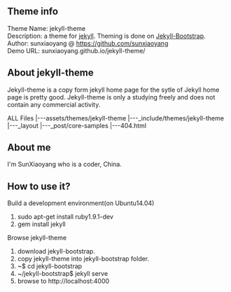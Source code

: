 ## Theme info
	
Theme Name: jekyll-theme  
Description: a theme for [jekyll](http://jekyllrb.com/). Theming is done on [Jekyll-Bootstrap](http://jekyllbootstrap.com/).  
Author: sunxiaoyang @ https://github.com/sunxiaoyang  
Demo URL: sunxiaoyang.github.io/jekyll-theme/

## About jekyll-theme

Jekyll-theme is a copy form jekyll home page for the sytle of Jekyll home page is pretty good.
Jekyll-theme is only a studying freely and does not contain any commercial activity.  

ALL Files
|---assets/themes/jekyll-theme
|---_include/themes/jekyll-theme	
|---_layout
|---_post/core-samples
|---404.html


## About me

I'm SunXiaoyang who is a coder, China.

## How to use it?

Build a development environment(on Ubuntu14.04)
1. sudo apt-get install ruby1.9.1-dev
2. gem install jekyll

Browse jekyll-theme
1. download jekyll-bootstrap.  
2. copy jekyll-theme into jekyll-bootstrap folder.  
3. ~$ cd jekyll-bootstrap  
4. ~/jekyll-bootstrap$ jekyll serve
5. browse to http://localhost:4000

